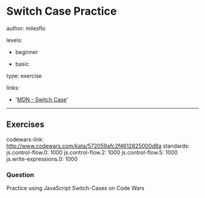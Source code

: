 # Switch Case Practice
author: milesflo

levels:

  - beginner

  - basic

type: exercise

links:

  - '[MDN - Switch Case](https://developer.mozilla.org/en-US/docs/Web/JavaScript/Reference/Statements/switch)'

---
## Exercises
codewars-link: http://www.codewars.com/kata/572059afc2f4612825000d8a
standards:
  js.control-flow.0: 1000
  js.control-flow.2: 1000
  js.control-flow.5: 1000
  js.write-expressions.0: 1000
### Question
Practice using JavaScript Switch-Cases on Code Wars

